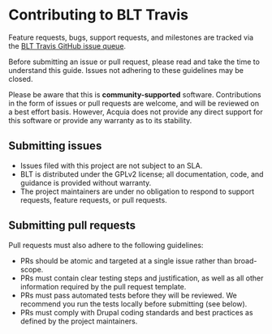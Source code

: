 # Contributing to BLT Travis
Feature requests, bugs, support requests, and milestones are tracked via the [BLT Travis GitHub issue queue](https://github.com/acquia/blt-travis/issues).

Before submitting an issue or pull request, please read and take the time to understand this guide. Issues not adhering to these guidelines may be closed.

Please be aware that this is **community-supported** software. Contributions in the form of issues or pull requests are welcome, and will be reviewed on a best effort basis. However, Acquia does not provide any direct support for this software or provide any warranty as to its stability.

## Submitting issues

* Issues filed with this project are not subject to an SLA.
* BLT is distributed under the GPLv2 license; all documentation, code, and guidance is provided without warranty.
* The project maintainers are under no obligation to respond to support requests, feature requests, or pull requests.


## Submitting pull requests

Pull requests must also adhere to the following guidelines:
- PRs should be atomic and targeted at a single issue rather than broad-scope.
- PRs must contain clear testing steps and justification, as well as all other information required by the pull request template.
- PRs must pass automated tests before they will be reviewed. We recommend you run the tests locally before submitting (see below).
- PRs must comply with Drupal coding standards and best practices as defined by the project maintainers.
